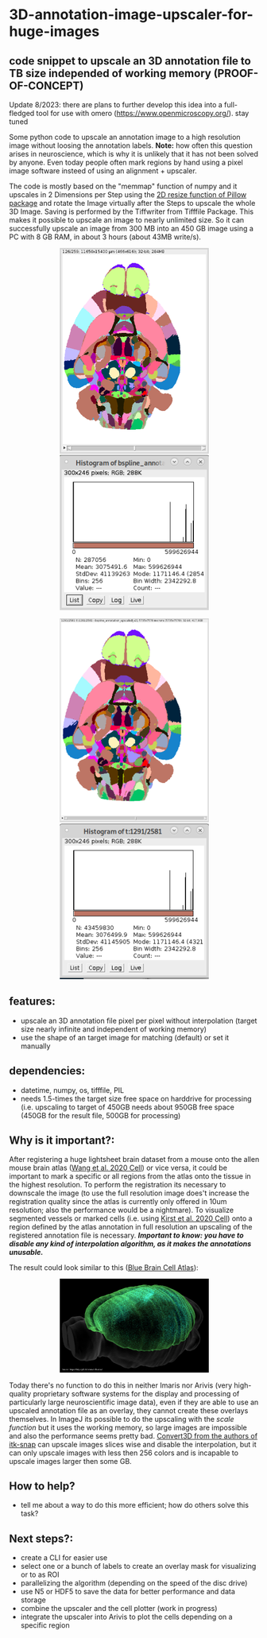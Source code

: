 # 3D-annotation-image-upscaler-for-huge-images
## code snippet to upscale an 3D annotation file to TB size independed of working memory (PROOF-OF-CONCEPT)

Update 8/2023: there are plans to further develop this idea into a full-fledged tool for use with omero (https://www.openmicroscopy.org/). stay tuned

Some python code to upscale an annotation image to a high resolution image without loosing the annotation labels. **Note:** how often this question arises in neuroscience, which is why it is unlikely that it has not been solved by anyone. Even today people often mark regions by hand using a pixel image software insteed of using an alignment + upscaler.

The code is mostly based on the "memmap" function of numpy and it upscales in 2 Dimensions per Step using the [2D resize function of Pillow package](https://pillow.readthedocs.io/en/stable/reference/Image.html) and rotate the Image virtually after the Steps to upscale the whole 3D Image. Saving is performed by the Tiffwriter from Tifffile Package. This makes it possible to upscale an image to nearly unlimited size. So it can successfully upscale an image from 300 MB into an 450 GB image using a PC with 8 GB RAM, in about 3 hours (about 43MB write/s).

<p align="center">
<img src="https://github.com/SaibotMagd/3D-annotation-image-upscaler-for-huge-images/blob/main/3D-AIUdocs/src_image_example1.png" width="300">
<img src="https://github.com/SaibotMagd/3D-annotation-image-upscaler-for-huge-images/blob/main/3D-AIUdocs/src_image_hist_example1.png" width="300">
</p>
<p align="center">
<img src="https://github.com/SaibotMagd/3D-annotation-image-upscaler-for-huge-images/blob/main/3D-AIUdocs/tar_image_example1.png" width="300">
<img src="https://github.com/SaibotMagd/3D-annotation-image-upscaler-for-huge-images/blob/main/3D-AIUdocs/tar_image_hist_example1.png" width="300">
</p>

## features:

- upscale an 3D annotation file pixel per pixel without interpolation (target size nearly infinite and independent of working memory)
- use the shape of an target image for matching (default) or set it manually


## dependencies:

  - datetime, numpy, os, tifffile, PIL
  - needs 1.5-times the target size free space on harddrive for processing (i.e. upscaling to target of 450GB needs about 950GB free space (450GB for the result file, 500GB for processing) 
  
## Why is it important?:

After registering a huge lightsheet brain dataset from a mouse onto the allen mouse brain atlas ([Wang et al. 2020 Cell](https://doi.org/10.1016/j.cell.2020.04.007)) or vice versa, it could be important to mark a specific or all regions from the atlas onto the tissue in the highest resolution. To perform the registration its necessary to downscale the image (to use the full resolution image does't increase the registration quality since the atlas is currently only offered in 10um resolution; also the performance would be a nightmare). To visualize segmented vessels or marked cells (i.e. using [Kirst et al. 2020 Cell](https://doi.org/10.1016/j.cell.2020.01.028)) onto a region defined by the atlas annotation in full resolution an upscaling of the registered annotation file is necessary. ***Important to know: you have to disable any kind of interpolation algorithm, as it makes the annotations unusable.***

The result could look similar to this ([Blue Brain Cell Atlas](https://bbp.epfl.ch/nexus/cell-atlas/)):

<p align="center">
<a href="https://bbp.epfl.ch/nexus/cell-atlas/">
<img src="https://github.com/SaibotMagd/3D-annotation-image-upscaler-for-huge-images/blob/main/3D-AIUdocs/blue_brain_cell_atlas_example1.png" 
 alt="Blue Brain Cell Atlas Example" width="300" hspace="40"/></a>

Today there's no function to do this in neither Imaris nor Arivis (very high-quality proprietary software systems for the display and processing of particularly large neuroscientific image data), even if they are able to use an upscaled annotation file as an overlay, they cannot create these overlays themselves. In ImageJ its possible to do the upscaling with the *scale function* but it uses the working memory, so large images are impossible and also the performance seems pretty bad. [Convert3D from the authors of itk-snap](http://www.itksnap.org/pmwiki/pmwiki.php?n=Downloads.C3D) can upscale images slices wise and disable the interpolation, but it can only upscale images with less then 256 colors and is incapable to upscale images larger then some GB. 

## How to help?

- tell me about a way to do this more efficient; how do others solve this task?

## Next steps?:

- create a CLI for easier use
- select one or a bunch of labels to create an overlay mask for visualizing or to as ROI
- parallelizing the algorithm (depending on the speed of the disc drive)
- use N5 or HDF5 to save the data for better performance and data storage
- combine the upscaler and the cell plotter (work in progress)
- integrate the upscaler into Arivis to plot the cells depending on a specific region
